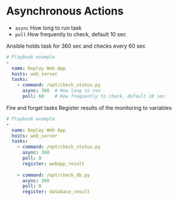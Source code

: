 # Asynchronous Actions

- `async` How long to run task
- `poll` How frequently to check, default 10 sec

Ansible holds task for 360 sec and checks every 60 sec

```yaml
# Playbook example
-
  name: Deploy Web App
  hosts: web_server
  tasks:
    - command: /opt/check_status.py
      async: 360  # How long to run
      poll: 60    # How frequently to check, default 10 sec
```

Fire and forget tasks
Register results of the monitoring to variables

```yaml
# Playbook example
-
  name: Deploy Web App
  hosts: web_server
  tasks:
    - command: /opt/check_status.py
      async: 360
      poll: 0
      register: webapp_result
        
    - command: /opt/check_db.py
      async: 360
      poll: 0
      register: database_result
```